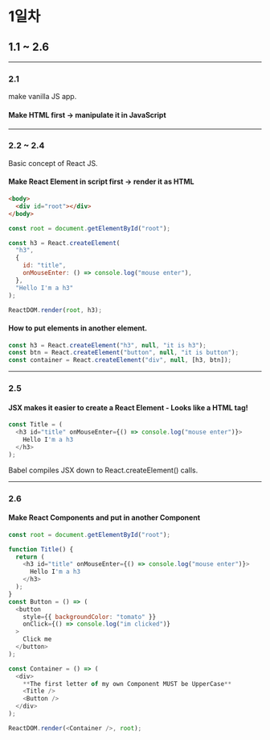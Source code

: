 # 1일차

## 1.1 ~ 2.6

---

### 2.1

make vanilla JS app.

#### Make HTML first -> manipulate it in JavaScript

---

### 2.2 ~ 2.4

Basic concept of React JS.

#### Make React Element in script first -> render it as HTML

```html
<body>
  <div id="root"></div>
</body>
```

```javascript
const root = document.getElementById("root");

const h3 = React.createElement(
  "h3",
  {
    id: "title",
    onMouseEnter: () => console.log("mouse enter"),
  },
  "Hello I'm a h3"
);

ReactDOM.render(root, h3);
```

#### How to put elements in another element.

```javascript
const h3 = React.createElement("h3", null, "it is h3");
const btn = React.createElement("button", null, "it is button");
const container = React.createElement("div", null, [h3, btn]);
```

---

### 2.5

#### JSX makes it easier to create a React Element - Looks like a HTML tag!

```javascript
const Title = (
  <h3 id="title" onMouseEnter={() => console.log("mouse enter")}>
    Hello I'm a h3
  </h3>
);
```

Babel compiles JSX down to React.createElement() calls.

---

### 2.6

#### Make React Components and put in another Component

```javascript
const root = document.getElementById("root");

function Title() {
  return (
    <h3 id="title" onMouseEnter={() => console.log("mouse enter")}>
      Hello I'm a h3
    </h3>
  );
}
const Button = () => (
  <button
    style={{ backgroundColor: "tomato" }}
    onClick={() => console.log("im clicked")}
  >
    Click me
  </button>
);

const Container = () => (
  <div>
    **The first letter of my own Component MUST be UpperCase**
    <Title />
    <Button />
  </div>
);

ReactDOM.render(<Container />, root);
```
